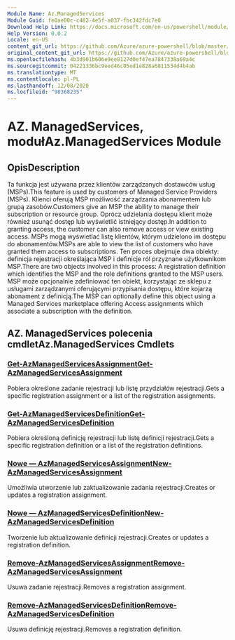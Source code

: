 ```yaml
---
Module Name: Az.ManagedServices
Module Guid: fe0ae00c-c482-4e5f-a837-fbc342fdc7e0
Download Help Link: https://docs.microsoft.com/en-us/powershell/module/az.managedservices
Help Version: 0.0.2
Locale: en-US
content_git_url: https://github.com/Azure/azure-powershell/blob/master/src/ManagedServices/ManagedServices/help/Az.ManagedServices.md
original_content_git_url: https://github.com/Azure/azure-powershell/blob/master/src/ManagedServices/ManagedServices/help/Az.ManagedServices.md
ms.openlocfilehash: 4b3d901b606e9ee8127d0ef47ea7847338a69a4c
ms.sourcegitcommit: 04221336bc9eed46c05ed1e828a6811534d4b4ab
ms.translationtype: MT
ms.contentlocale: pl-PL
ms.lasthandoff: 12/08/2020
ms.locfileid: "98368235"
---
```

# <span data-ttu-id="f08aa-101">AZ. ManagedServices, moduł</span><span class="sxs-lookup"><span data-stu-id="f08aa-101">Az.ManagedServices Module</span></span>
## <span data-ttu-id="f08aa-102">Opis</span><span class="sxs-lookup"><span data-stu-id="f08aa-102">Description</span></span>
<span data-ttu-id="f08aa-103">Ta funkcja jest używana przez klientów zarządzanych dostawców usług (MSPs).</span><span class="sxs-lookup"><span data-stu-id="f08aa-103">This feature is used by customers of Managed Service Providers (MSPs).</span></span> <span data-ttu-id="f08aa-104">Klienci oferują MSP możliwość zarządzania abonamentem lub grupą zasobów.</span><span class="sxs-lookup"><span data-stu-id="f08aa-104">Customers give an MSP the ability to manage their subscription or resource group.</span></span> <span data-ttu-id="f08aa-105">Oprócz udzielania dostępu klient może również usunąć dostęp lub wyświetlić istniejący dostęp.</span><span class="sxs-lookup"><span data-stu-id="f08aa-105">In addition to granting access, the customer can also remove access or view existing access.</span></span> <span data-ttu-id="f08aa-106">MSPs mogą wyświetlać listę klientów, którym udzielono im dostępu do abonamentów.</span><span class="sxs-lookup"><span data-stu-id="f08aa-106">MSPs are able to view the list of customers who have granted them access to subscriptions.</span></span> <span data-ttu-id="f08aa-107">Ten proces obejmuje dwa obiekty: definicja rejestracji określająca MSP i definicje ról przyznane użytkownikom MSP.</span><span class="sxs-lookup"><span data-stu-id="f08aa-107">There are two objects involved in this process: A registration definition which identifies the MSP and the role definitions granted to the MSP users.</span></span> <span data-ttu-id="f08aa-108">MSP może opcjonalnie zdefiniować ten obiekt, korzystając ze sklepu z usługami zarządzanymi oferującymi przypisania dostępu, które kojarzą abonament z definicją.</span><span class="sxs-lookup"><span data-stu-id="f08aa-108">The MSP can optionally define this object using a Managed Services marketplace offering Access assignments which associate a subscription with the definition.</span></span>

## <span data-ttu-id="f08aa-109">AZ. ManagedServices polecenia cmdlet</span><span class="sxs-lookup"><span data-stu-id="f08aa-109">Az.ManagedServices Cmdlets</span></span>
### [<span data-ttu-id="f08aa-110">Get-AzManagedServicesAssignment</span><span class="sxs-lookup"><span data-stu-id="f08aa-110">Get-AzManagedServicesAssignment</span></span>](Get-AzManagedServicesAssignment.md)
<span data-ttu-id="f08aa-111">Pobiera określone zadanie rejestracji lub listę przydziałów rejestracji.</span><span class="sxs-lookup"><span data-stu-id="f08aa-111">Gets a specific registration assignment or a list of the registration assignments.</span></span>

### [<span data-ttu-id="f08aa-112">Get-AzManagedServicesDefinition</span><span class="sxs-lookup"><span data-stu-id="f08aa-112">Get-AzManagedServicesDefinition</span></span>](Get-AzManagedServicesDefinition.md)
<span data-ttu-id="f08aa-113">Pobiera określoną definicję rejestracji lub listę definicji rejestracji.</span><span class="sxs-lookup"><span data-stu-id="f08aa-113">Gets a specific registration definition or a list of the registration definitions.</span></span>

### [<span data-ttu-id="f08aa-114">Nowe — AzManagedServicesAssignment</span><span class="sxs-lookup"><span data-stu-id="f08aa-114">New-AzManagedServicesAssignment</span></span>](New-AzManagedServicesAssignment.md)
<span data-ttu-id="f08aa-115">Umożliwia utworzenie lub zaktualizowanie zadania rejestracji.</span><span class="sxs-lookup"><span data-stu-id="f08aa-115">Creates or updates a registration assignment.</span></span>

### [<span data-ttu-id="f08aa-116">Nowe — AzManagedServicesDefinition</span><span class="sxs-lookup"><span data-stu-id="f08aa-116">New-AzManagedServicesDefinition</span></span>](New-AzManagedServicesDefinition.md)
<span data-ttu-id="f08aa-117">Tworzenie lub aktualizowanie definicji rejestracji.</span><span class="sxs-lookup"><span data-stu-id="f08aa-117">Creates or updates a registration definition.</span></span>

### [<span data-ttu-id="f08aa-118">Remove-AzManagedServicesAssignment</span><span class="sxs-lookup"><span data-stu-id="f08aa-118">Remove-AzManagedServicesAssignment</span></span>](Remove-AzManagedServicesAssignment.md)
<span data-ttu-id="f08aa-119">Usuwa zadanie rejestracji.</span><span class="sxs-lookup"><span data-stu-id="f08aa-119">Removes a registration assignment.</span></span>

### [<span data-ttu-id="f08aa-120">Remove-AzManagedServicesDefinition</span><span class="sxs-lookup"><span data-stu-id="f08aa-120">Remove-AzManagedServicesDefinition</span></span>](Remove-AzManagedServicesDefinition.md)
<span data-ttu-id="f08aa-121">Usuwa definicję rejestracji.</span><span class="sxs-lookup"><span data-stu-id="f08aa-121">Removes a registration definition.</span></span>

